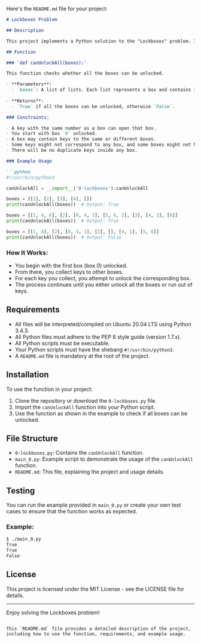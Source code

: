 Here's the `README.md` file for your project:

```md
# Lockboxes Problem

## Description

This project implements a Python solution to the "Lockboxes" problem. In this problem, you are given `n` locked boxes numbered from `0` to `n-1`. Each box contains keys to other boxes. Your task is to determine if you can unlock all the boxes starting from box 0, which is always unlocked.

## Function

### `def canUnlockAll(boxes):`

This function checks whether all the boxes can be unlocked.

- **Parameters**:
  - `boxes`: A list of lists. Each list represents a box and contains integers representing keys to other boxes.
  
- **Returns**: 
  - `True` if all the boxes can be unlocked, otherwise `False`.

### Constraints:

- A key with the same number as a box can open that box.
- You start with box `0` unlocked.
- A box may contain keys to the same or different boxes.
- Some keys might not correspond to any box, and some boxes might not have any keys.
- There will be no duplicate keys inside any box.

### Example Usage

```python
#!/usr/bin/python3

canUnlockAll = __import__('0-lockboxes').canUnlockAll

boxes = [[1], [2], [3], [4], []]
print(canUnlockAll(boxes))  # Output: True

boxes = [[1, 4, 6], [2], [0, 4, 1], [5, 6, 2], [3], [4, 1], [6]]
print(canUnlockAll(boxes))  # Output: True

boxes = [[1, 4], [2], [0, 4, 1], [3], [], [4, 1], [5, 6]]
print(canUnlockAll(boxes))  # Output: False
```

### How It Works:

- You begin with the first box (box 0) unlocked.
- From there, you collect keys to other boxes.
- For each key you collect, you attempt to unlock the corresponding box.
- The process continues until you either unlock all the boxes or run out of keys.

## Requirements

- All files will be interpreted/compiled on Ubuntu 20.04 LTS using Python 3.4.3.
- All Python files must adhere to the PEP 8 style guide (version 1.7.x).
- All Python scripts must be executable.
- Your Python scripts must have the shebang `#!/usr/bin/python3`.
- A `README.md` file is mandatory at the root of the project.

## Installation

To use the function in your project:

1. Clone the repository or download the `0-lockboxes.py` file.
2. Import the `canUnlockAll` function into your Python script.
3. Use the function as shown in the example to check if all boxes can be unlocked.

## File Structure

- `0-lockboxes.py`: Contains the `canUnlockAll` function.
- `main_0.py`: Example script to demonstrate the usage of the `canUnlockAll` function.
- `README.md`: This file, explaining the project and usage details.

## Testing

You can run the example provided in `main_0.py` or create your own test cases to ensure that the function works as expected.

### Example:

```bash
$ ./main_0.py
True
True
False
```

## License

This project is licensed under the MIT License - see the LICENSE file for details.

---

Enjoy solving the Lockboxes problem!
```

This `README.md` file provides a detailed description of the project, including how to use the function, requirements, and example usage.
